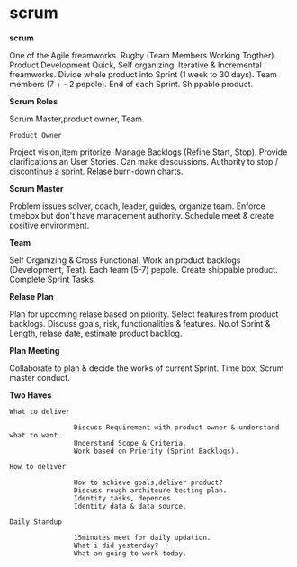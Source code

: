 # scrum

**scrum**

  One of the Agile freamworks.
  Rugby (Team Members Working Togther).
  Product Development Quick, Self organizing.
  Iterative & Incremental freamworks.
  Divide whele product into Sprint (1 week to 30 days).
  Team members (7 + - 2 pepole).
  End of each Sprint.
  Shippable product.
  
**Scrum Roles**

  Scrum Master,product owner, Team.
  
`Product Owner`

  Project vision,item pritorize.
  Manage Backlogs (Refine,Start, Stop).
  Provide clarifications an User Stories.
  Can make descussions.
  Authority to stop / discontinue a sprint.
  Relase burn-down charts.
  
**Scrum Master**

  Problem issues solver, coach, leader, guides, organize team.
  Enforce timebox but don't  have management authority.
  Schedule meet & create positive environment.
  
**Team**

  Self Organizing & Cross Functional.
  Work an product backlogs (Development, Teat).
  Each team (5-7) pepole.
  Create shippable product.
  Complete Sprint Tasks.
  
**Relase Plan**

  Plan for upcoming relase based on priority.
  Select features from product backlogs.
  Discuss goals, risk, functionalities & features.
  No.of Sprint & Length, relase date, estimate product backlog.
  
**Plan Meeting**

  Collaborate to plan & decide the works of current Sprint.
  Time box, Scrum master conduct.
  
  **Two Haves**
  
  `What to deliver`
  
                    Discuss Requirement with product owner & understand what to want.
                    Understand Scope & Criteria.
                    Work based on Prierity (Sprint Backlogs).
  `How to deliver`
  
                    How to achieve goals,deliver product?
                    Discuss rough architeure testing plan.
                    Identity tasks, depences.
                    Identity data & data source.
`Daily Standup`

                    15minutes meet for daily updation.
                    What i did yesterday?
                    What an going to work today.
